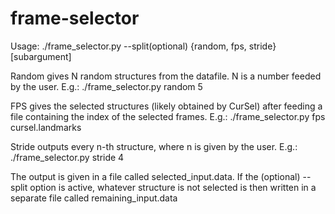# frame-selector
Usage: ./frame_selector.py --split(optional) {random, fps, stride} [subargument]

Random gives N random structures from the datafile. N is a number feeded by the user. 
E.g.: ./frame_selector.py random 5

FPS gives the selected structures (likely obtained by CurSel) after feeding a file containing the index of the selected frames.
E.g.: ./frame_selector.py fps cursel.landmarks

Stride outputs every n-th structure, where n is given by the user.
E.g.: ./frame_selector.py stride 4

The output is given in a file called selected_input.data. If the (optional) --split option is active, whatever structure is not selected is then written in a separate file called remaining_input.data
